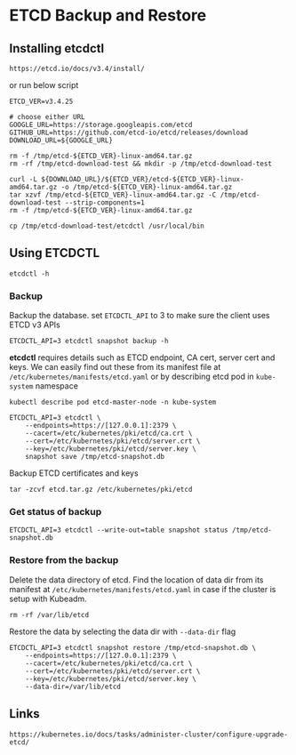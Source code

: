 # ETCD Backup and Restore

## Installing etcdctl
```
https://etcd.io/docs/v3.4/install/
```
or run below script
```
ETCD_VER=v3.4.25

# choose either URL
GOOGLE_URL=https://storage.googleapis.com/etcd
GITHUB_URL=https://github.com/etcd-io/etcd/releases/download
DOWNLOAD_URL=${GOOGLE_URL}

rm -f /tmp/etcd-${ETCD_VER}-linux-amd64.tar.gz
rm -rf /tmp/etcd-download-test && mkdir -p /tmp/etcd-download-test

curl -L ${DOWNLOAD_URL}/${ETCD_VER}/etcd-${ETCD_VER}-linux-amd64.tar.gz -o /tmp/etcd-${ETCD_VER}-linux-amd64.tar.gz
tar xzvf /tmp/etcd-${ETCD_VER}-linux-amd64.tar.gz -C /tmp/etcd-download-test --strip-components=1
rm -f /tmp/etcd-${ETCD_VER}-linux-amd64.tar.gz

cp /tmp/etcd-download-test/etcdctl /usr/local/bin
```


## Using ETCDCTL

```
etcdctl -h
```   

### Backup
Backup the database. set `ETCDCTL_API` to 3 to make sure the client uses ETCD v3 APIs
```
ETCDCTL_API=3 etcdctl snapshot backup -h
```
**etcdctl** requires details such as ETCD endpoint, CA cert, server cert and keys. We can easily find out these from its manifest file at `/etc/kubernetes/manifests/etcd.yaml` or by describing etcd pod in `kube-system` namespace 
```
kubectl describe pod etcd-master-node -n kube-system
```
```
ETCDCTL_API=3 etcdctl \
    --endpoints=https://[127.0.0.1]:2379 \
    --cacert=/etc/kubernetes/pki/etcd/ca.crt \
    --cert=/etc/kubernetes/pki/etcd/server.crt \
    --key=/etc/kubernetes/pki/etcd/server.key \
    snapshot save /tmp/etcd-snapshot.db
```
Backup ETCD certificates and keys
```
tar -zcvf etcd.tar.gz /etc/kubernetes/pki/etcd
```

### Get status of backup
```
ETCDCTL_API=3 etcdctl --write-out=table snapshot status /tmp/etcd-snapshot.db
```

### Restore from the backup
Delete the data directory of etcd. Find the location of data dir from its manifest at `/etc/kubernetes/manifests/etcd.yaml` in case if the cluster is setup with Kubeadm.
```
rm -rf /var/lib/etcd
```
Restore the data by selecting the data dir with `--data-dir` flag
```
ETCDCTL_API=3 etcdctl snapshot restore /tmp/etcd-snapshot.db \
    --endpoints=https://[127.0.0.1]:2379 \
    --cacert=/etc/kubernetes/pki/etcd/ca.crt \
    --cert=/etc/kubernetes/pki/etcd/server.crt \
    --key=/etc/kubernetes/pki/etcd/server.key \
    --data-dir=/var/lib/etcd
```

## Links
```
https://kubernetes.io/docs/tasks/administer-cluster/configure-upgrade-etcd/
```
